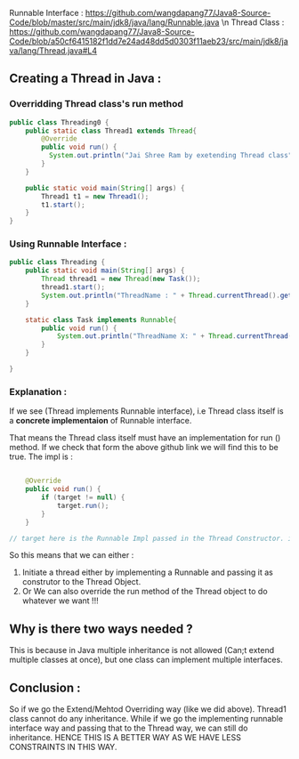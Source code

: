 Runnable Interface : https://github.com/wangdapang77/Java8-Source-Code/blob/master/src/main/jdk8/java/lang/Runnable.java \n
Thread Class : https://github.com/wangdapang77/Java8-Source-Code/blob/a50cf6415182f1dd7e24ad48dd5d0303f11aeb23/src/main/jdk8/java/lang/Thread.java#L4


## Creating a Thread in Java : 

### Overridding Thread class's run method

```java
public class Threading0 {
    public static class Thread1 extends Thread{
        @Override
        public void run() {
          System.out.println("Jai Shree Ram by exetending Thread class");
        }
    }

    public static void main(String[] args) {
        Thread1 t1 = new Thread1();
        t1.start();
    }
}

```


### Using Runnable Interface : 
```java
public class Threading {
    public static void main(String[] args) {
        Thread thread1 = new Thread(new Task());
        thread1.start();
        System.out.println("ThreadName : " + Thread.currentThread().getName());
    }

    static class Task implements Runnable{
        public void run() {
            System.out.println("ThreadName X: " + Thread.currentThread().getName());
        }
    }

}

```

### Explanation :
If we see (Thread implements Runnable interface), i.e Thread class itself is a **concrete implementaion** of Runnable interface. 

That means the Thread class itself must have an implementation for run () method. If we check that form the above github link we will find this to be true.
The impl is :
``` java

    @Override
    public void run() {
        if (target != null) {
            target.run();
        }
    }

// target here is the Runnable Impl passed in the Thread Constructor. if Nothing is passed, the run method will simply skip the condition and reach end.
```
So this means that we can either :
1. Initiate a thread either by implementing a Runnable and passing it as construtor to the Thread Object. 
2. Or We can also override the run method of the Thread object to do whatever we want !!! 


## Why is there two ways needed ?
This is because in Java multiple inheritance is not allowed (Can;t extend multiple classes at once), but one class can implement multiple interfaces. 

## Conclusion : 
So if we go the Extend/Mehtod Overriding way (like we did above). Thread1 class cannot do any inheritance.
While if we go the implementing runnable interface way and passing that to the Thread way, we can still do inheritance. HENCE THIS IS A BETTER WAY AS WE HAVE LESS CONSTRAINTS IN THIS WAY. 
























